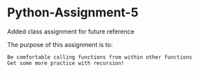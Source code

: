 # Python-Assignment-5
Added class assignment for future reference 

The purpose of this assignment is to:

    Be comfortable calling functions from within other functions
    Get some more practice with recursion!
